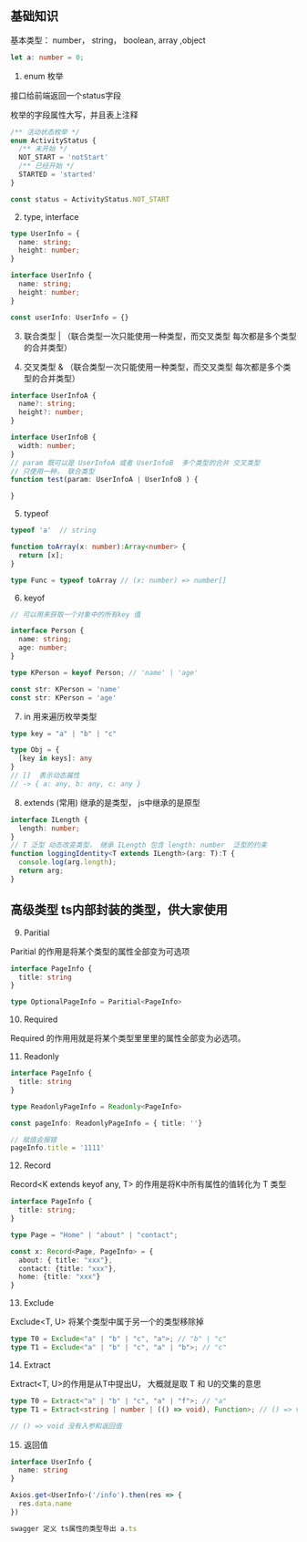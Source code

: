 ## 基础知识

基本类型： number， string， boolean, array ,object

```ts 
let a: number = 0;
```

1. enum 枚举

接口给前端返回一个status字段

枚举的字段属性大写，并且表上注释

```ts
/** 活动状态枚举 */
enum ActivityStatus {
  /** 未开始 */
  NOT_START = 'notStart'
  /** 已经开始 */
  STARTED = 'started'
}

const status = ActivityStatus.NOT_START
```

2. type, interface

```ts
type UserInfo = {
  name: string;
  height: number;
}

interface UserInfo {
  name: string;
  height: number;
}

const userInfo: UserInfo = {}
```

3. 联合类型 | （联合类型一次只能使用一种类型，而交叉类型 每次都是多个类型的合并类型）

4. 交叉类型 & （联合类型一次只能使用一种类型，而交叉类型 每次都是多个类型的合并类型）

```ts 
interface UserInfoA {
  name?: string;
  height?: number;
}

interface UserInfoB {
  width: number;
}
// param 既可以是 UserInfoA 或者 UserInfoB  多个类型的合并 交叉类型
// 只使用一种， 联合类型
function test(param: UserInfoA | UserInfoB ) {

}

```

5. typeof

```js
typeof 'a'  // string

```

```ts
function toArray(x: number):Array<number> {
  return [x];
}

type Func = typeof toArray // (x: number) => number[]
```

6. keyof
  ```ts
  // 可以用来获取一个对象中的所有key 值

  interface Person {
    name: string;
    age: number;
  }

  type KPerson = keyof Person; // 'name' | 'age'

  const str: KPerson = 'name'
  const str: KPerson = 'age'
  ```

  7. in 
  用来遍历枚举类型

  ```ts
  type key = "a" | "b" | "c"

  type Obj = {
    [key in keys]: any
  }
  // []  表示动态属性
  // -> { a: any, b: any, c: any }
  ```

  8. extends (常用) 继承的是类型， js中继承的是原型

  ```ts
  interface ILength {
    length: number;
  }
  // T 泛型 动态改变类型， 继承 ILength 包含 length: number  泛型的约束
  function loggingIdentity<T extends ILength>(arg: T):T {
    console.log(arg.length);
    return arg;
  }
  ```

## 高级类型 ts内部封装的类型，供大家使用

  9. Paritial

  Paritial<T> 的作用是将某个类型的属性全部变为可选项

  ```ts
  interface PageInfo {
    title: string
  }

  type OptionalPageInfo = Paritial<PageInfo>
  ```
  10. Required

  Required<T> 的作⽤用就是将某个类型⾥里里的属性全部变为必选项。

  11. Readonly

  ```ts
  interface PageInfo {
    title: string
  }

  type ReadonlyPageInfo = Readonly<PageInfo>

  const pageInfo: ReadonlyPageInfo = { title: ''}

  // 赋值会报错
  pageInfo.title = '1111'
  ```

  12. Record 

  Record<K extends keyof any, T> 的作用是将K中所有属性的值转化为 T 类型

  ```ts
  interface PageInfo {
    title: string;
  }

  type Page = "Home" | "about" | "contact";

  const x: Record<Page, PageInfo> = {
    about: { title: "xxx"},
    contact: {title: "xxx"},
    home: {title: "xxx"}
  }

  ```
13. Exclude

  Exclude<T, U> 将某个类型中属于另一个的类型移除掉

  ```ts
  type T0 = Exclude<"a" | "b" | "c", "a">; // "b" | "c"
  type T1 = Exclude<"a" | "b" | "c", "a" | "b">; // "c"
  ```
14. Extract

Extract<T, U>的作用是从T中提出U， 大概就是取 T 和 U的交集的意思
```ts
type T0 = Extract<"a" | "b" | "c", "a" | "f">; // "a"
type T1 = Extract<string | number | (() => void), Function>; // () => void

// () => void 没有入参和返回值
```

15. 返回值

```ts
interface UserInfo {
  name: string
}

Axios.get<UserInfo>('/info').then(res => {
  res.data.name 
})

swagger 定义 ts属性的类型导出 a.ts
```